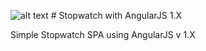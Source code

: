 ![alt text](http://angular2.axuer.com/resources/images/logos/angular2/angular.svg "AngulasJS Logo") # Stopwatch with AngularJS 1.X

Simple Stopwatch SPA using AngularJS v 1.X

